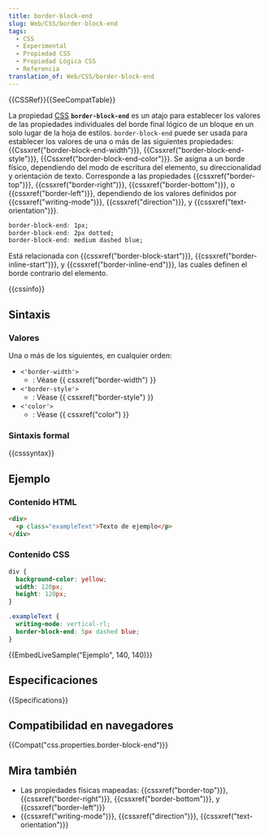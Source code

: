 ```yaml
---
title: border-block-end
slug: Web/CSS/border-block-end
tags:
  - CSS
  - Experimental
  - Propiedad CSS
  - Propiedad Lógica CSS
  - Referencia
translation_of: Web/CSS/border-block-end
---
```


{{CSSRef}}{{SeeCompatTable}}

La propiedad [CSS](/es/docs/Web/CSS) **`border-block-end`** es un atajo para establecer los valores de las propiedades individuales del borde final lógico de un bloque en un solo lugar de la hoja de estilos. `border-block-end` puede ser usada para establecer los valores de una o más de las siguientes propiedades: {{Cssxref("border-block-end-width")}}, {{Cssxref("border-block-end-style")}}, {{Cssxref("border-block-end-color")}}. Se asigna a un borde físico, dependiendo del modo de escritura del elemento, su direccionalidad y orientación de texto. Corresponde a las propiedades {{cssxref("border-top")}}, {{cssxref("border-right")}}, {{cssxref("border-bottom")}}, o {{cssxref("border-left")}}, dependiendo de los valores definidos por {{cssxref("writing-mode")}}, {{cssxref("direction")}}, y {{cssxref("text-orientation")}}.

```css
border-block-end: 1px;
border-block-end: 2px dotted;
border-block-end: medium dashed blue;
```

Está relacionada con {{cssxref("border-block-start")}}, {{cssxref("border-inline-start")}}, y {{cssxref("border-inline-end")}}, las cuales definen el borde contrario del elemento.

{{cssinfo}}

## Sintaxis

### Valores

Una o más de los siguientes, en cualquier orden:

- `<'border-width'>`
  - : Véase {{ cssxref("border-width") }}
- `<'border-style'>`
  - : Véase {{ cssxref("border-style") }}
- `<'color'>`
  - : Véase {{ cssxref("color") }}

### Sintaxis formal

{{csssyntax}}

## Ejemplo

### Contenido HTML

```html
<div>
  <p class="exampleText">Texto de ejemplo</p>
</div>
```

### Contenido CSS

```css
div {
  background-color: yellow;
  width: 120px;
  height: 120px;
}

.exampleText {
  writing-mode: vertical-rl;
  border-block-end: 5px dashed blue;
}
```

{{EmbedLiveSample("Ejemplo", 140, 140)}}

## Especificaciones

{{Specifications}}

## Compatibilidad en navegadores

{{Compat("css.properties.border-block-end")}}

## Mira también

- Las propiedades físicas mapeadas: {{cssxref("border-top")}}, {{cssxref("border-right")}}, {{cssxref("border-bottom")}}, y {{cssxref("border-left")}}
- {{cssxref("writing-mode")}}, {{cssxref("direction")}}, {{cssxref("text-orientation")}}
